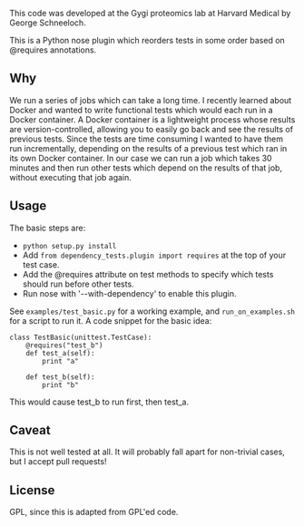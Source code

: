This code was developed at the Gygi proteomics lab at Harvard Medical by George Schneeloch.

This is a Python nose plugin which reorders tests in some order based on @requires annotations.

## Why

We run a series of jobs which can take a long time. I recently learned about Docker and wanted to write functional tests which would each run in a Docker container. A Docker container is a lightweight process whose results are version-controlled, allowing you to easily go back and see the results of previous tests. Since the tests are time consuming I wanted to have them run incrementally, depending on the results of a previous test which ran in its own Docker container. In our case we can run a job which takes 30 minutes and then run other tests which depend on the results of that job, without executing that job again.


## Usage

The basic steps are:
 - `python setup.py install`
 - Add `from dependency_tests.plugin import requires` at the top of your test case.
 - Add the @requires attribute on test methods to specify which tests should run before other tests.
 - Run nose with '--with-dependency' to enable this plugin.

See `examples/test_basic.py` for a working example, and `run_on_examples.sh` for a script to run it. A code snippet for the basic idea:

    class TestBasic(unittest.TestCase):
        @requires("test_b")
        def test_a(self):
            print "a"

        def test_b(self):
            print "b"

This would cause test_b to run first, then test_a.


## Caveat

This is not well tested at all. It will probably fall apart for non-trivial cases, but I accept pull requests!

## License

GPL, since this is adapted from GPL'ed code.
